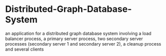 # Distributed-Graph-Database-System
an application for a distributed graph database system involving a load balancer process, a primary server process, two secondary server processes (secondary server 1 and secondary server 2), a cleanup process and several clients
